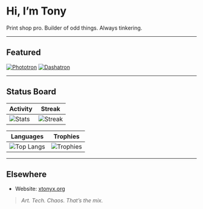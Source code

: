 # Hi, I’m Tony

Print shop pro. Builder of odd things. Always tinkering.

---

## Featured

[![Phototron](https://github-readme-stats.vercel.app/api/pin/?username=omgsideburns&repo=phototron&theme=tokyonight&cache_seconds=518400)](https://github.com/omgsideburns/phototron)
[![Dashatron](https://github-readme-stats.vercel.app/api/pin/?username=omgsideburns&repo=dashatron&theme=tokyonight&cache_seconds=518400)](https://github.com/omgsideburns/dashatron)

---

## Status Board

| Activity | Streak |
|---|---|
| ![Stats](https://github-readme-stats.vercel.app/api?username=omgsideburns&show_icons=true&hide_title=true&theme=tokyonight&cache_seconds=518400) | ![Streak](https://github-readme-streak-stats.herokuapp.com?user=omgsideburns&theme=tokyonight&hide_border=true&date_format=%5BY%20%5DM%20j&cache_seconds=518400) |

| Languages | Trophies |
|---|---|
| ![Top Langs](https://github-readme-stats.vercel.app/api/top-langs/?username=omgsideburns&layout=compact&theme=tokyonight&cache_seconds=518400) | ![Trophies](https://github-profile-trophy.vercel.app/?username=omgsideburns&theme=tokyonight&no-frame=true&row=1&column=6&cache=518400) |

---

## Elsewhere

- Website: [xtonyx.org](https://xtonyx.org)

> _Art. Tech. Chaos. That’s the mix._
